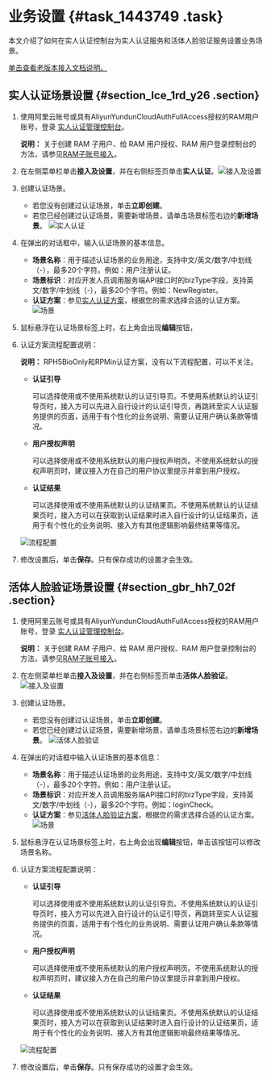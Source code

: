 # 业务设置 {#task_1443749 .task}

本文介绍了如何在实人认证控制台为实人认证服务和活体人脸验证服务设置业务场景。

[单击查看老版本接入文档说明。](../../../../cn.zh-CN/产品简介/旧文档（隐藏）/老版本接入文档说明.md#)

## 实人认证场景设置 {#section_lce_1rd_y26 .section}

1.  使用阿里云账号或具有AliyunYundunCloudAuthFullAccess授权的RAM用户账号，登录 [实人认证管理控制台](https://yundun.console.aliyun.com/?p=cloudauth)。 

    **说明：** 关于创建 RAM 子用户、给 RAM 用户授权、RAM 用户登录控制台的方法，请参见[RAM子账号接入](../../../../cn.zh-CN/实人认证/集成指南/服务端接入/RAM子账号接入.md#)。

2.  在左侧菜单栏单击**接入及设置**，并在右侧标签页单击**实人认证**。![接入及设置](http://static-aliyun-doc.oss-cn-hangzhou.aliyuncs.com/assets/img/1148655/156525758453917_zh-CN.png)


3.  创建认证场景。 

    -   若您没有创建过认证场景，单击**立即创建**。
    -   若您已经创建过认证场景，需要新增场景，请单击场景标签右边的**新增场景**。
    ![实人认证](http://static-aliyun-doc.oss-cn-hangzhou.aliyuncs.com/assets/img/1148655/156525758453918_zh-CN.png)

4.  在弹出的对话框中，输入认证场景的基本信息。 

    -   **场景名称**：用于描述认证场景的业务用途，支持中文/英文/数字/中划线（-），最多20个字符。例如：用户注册认证。
    -   **场景标识**：对应开发人员调用服务端API接口时的bizType字段，支持英文/数字/中划线（-），最多20个字符。例如：NewRegister。
    -   **认证方案**：参见[实人认证方案](cn.zh-CN/快速入门/旧文档（隐藏）/认证方案.md#section_sfy_k25_jr7)，根据您的需求选择合适的认证方案。
    ![场景](http://static-aliyun-doc.oss-cn-hangzhou.aliyuncs.com/assets/img/1148655/156525758553919_zh-CN.png)

5.  鼠标悬浮在认证场景标签上时，右上角会出现**编辑**按钮，
6.  认证方案流程配置说明： 

    **说明：** RPH5BioOnly和RPMin认证方案，没有以下流程配置，可以不关注。

    -   **认证引导** 

        可以选择使用或不使用系统默认的认证引导页。不使用系统默认的认证引导页时，接入方可以先进入自行设计的认证引导页，再跳转至实人认证服务提供的页面，适用于有个性化的业务说明、需要认证用户确认条款等情况。

    -   **用户授权声明** 

        可以选择使用或不使用系统默认的用户授权声明页。不使用系统默认的授权声明页时，建议接入方在自己的用户协议里提示并拿到用户授权。

    -   **认证结果** 

        可以选择使用或不使用系统默认的认证结果页。不使用系统默认的认证结果页时，接入方可以在获取到认证结果时进入自行设计的认证结果页，适用于有个性化的业务说明、接入方有其他逻辑影响最终结果等情况。

    ![流程配置](http://static-aliyun-doc.oss-cn-hangzhou.aliyuncs.com/assets/img/1148655/156525758553920_zh-CN.png)

7.  修改设置后，单击**保存**。只有保存成功的设置才会生效。

## 活体人脸验证场景设置 {#section_gbr_hh7_02f .section}

1.  使用阿里云账号或具有AliyunYundunCloudAuthFullAccess授权的RAM用户账号，登录 [实人认证管理控制台](https://yundun.console.aliyun.com/?p=cloudauth)。 

    **说明：** 关于创建 RAM 子用户、给 RAM 用户授权、RAM 用户登录控制台的方法，请参见[RAM子账号接入](https://help.aliyun.com/document_detail/128360.htm)。

2.  在左侧菜单栏单击**接入及设置**，并在右侧标签页单击**活体人脸验证**。![接入及设置](http://static-aliyun-doc.oss-cn-hangzhou.aliyuncs.com/assets/img/1148655/156525758553921_zh-CN.png)


3.  创建认证场景。 

    -   若您没有创建过认证场景，单击**立即创建**。
    -   若您已经创建过认证场景，需要新增场景，请单击场景标签右边的**新增场景**。
    ![活体人脸验证](http://static-aliyun-doc.oss-cn-hangzhou.aliyuncs.com/assets/img/1148655/156525758553922_zh-CN.png)

4.  在弹出的对话框中输入认证场景的基本信息： 

    -   **场景名称**：用于描述认证场景的业务用途，支持中文/英文/数字/中划线（-），最多20个字符。例如：用户注册认证。
    -   **场景标识**：对应开发人员调用服务端API接口时的bizType字段，支持英文/数字/中划线（-），最多20个字符。例如：loginCheck。
    -   **认证方案**：参见[活体人脸验证方案](cn.zh-CN/快速入门/旧文档（隐藏）/认证方案.md#section_13r_whe_p8p)，根据您的需求选择合适的认证方案。
    ![场景](http://static-aliyun-doc.oss-cn-hangzhou.aliyuncs.com/assets/img/1148655/156525758553923_zh-CN.png)

5.  鼠标悬浮在认证场景标签上时，右上角会出现**编辑**按钮，单击该按钮可以修改场景名称。
6.  认证方案流程配置说明： 

    -   **认证引导** 

        可以选择使用或不使用系统默认的认证引导页。不使用系统默认的认证引导页时，接入方可以先进入自行设计的认证引导页，再跳转至实人认证服务提供的页面，适用于有个性化的业务说明、需要认证用户确认条款等情况。

    -   **用户授权声明** 

        可以选择使用或不使用系统默认的用户授权声明页。不使用系统默认的授权声明页时，建议接入方在自己的用户协议里提示并拿到用户授权。

    -   **认证结果** 

        可以选择使用或不使用系统默认的认证结果页。不使用系统默认的认证结果页时，接入方可以在获取到认证结果时进入自行设计的认证结果页，适用于有个性化的业务说明、接入方有其他逻辑影响最终结果等情况。

    ![流程配置](http://static-aliyun-doc.oss-cn-hangzhou.aliyuncs.com/assets/img/1148655/156525758653924_zh-CN.png)

7.  修改设置后，单击**保存**。只有保存成功的设置才会生效。


